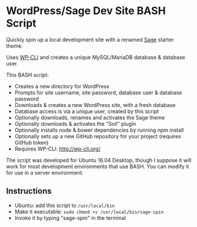 WordPress/Sage Dev Site BASH Script
===================================

Quickly spin up a local development site with a renamed [Sage](https://github.com/roots/sage) starter theme.

Uses [WP-CLI](https://github.com/wp-cli/wp-cli) and creates a unique MySQL/MariaDB database & database user.

This BASH script:

* Creates a new directory for WordPress
* Prompts for site username, site password, database user & database password
* Downloads & creates a new WordPress site, with a fresh database
* Database access is via a unique user, created by this script
* Optionally downloads, renames and activates the Sage theme
* Optionally downloads & activates the "Soil" plugin
* Optionally installs node & bower dependencies by running npm install
* Optionally sets up a new GitHub repository for your project (requires GitHub token)
* Requires WP-CLI: http://wp-cli.org/

The script was developed for Ubuntu 16.04 Desktop, though I suppose it will work for most development environments that use BASH. You can modify it for use in a server environment.

## Instructions
* Ubuntu: add this script to `/usr/local/bin`
* Make it executable: `sudo chmod +x /usr/local/bin/sage-spin`
* Invoke it by typing "sage-spin" in the terminal
